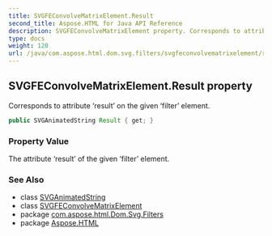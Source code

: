 ```yaml
---
title: SVGFEConvolveMatrixElement.Result
second_title: Aspose.HTML for Java API Reference
description: SVGFEConvolveMatrixElement property. Corresponds to attribute result on the given filter element
type: docs
weight: 120
url: /java/com.aspose.html.dom.svg.filters/svgfeconvolvematrixelement/result/
---
```

## SVGFEConvolveMatrixElement.Result property

Corresponds to attribute ‘result’ on the given ‘filter’ element.

```java
public SVGAnimatedString Result { get; }
```

### Property Value

The attribute ‘result’ of the given ‘filter’ element.

### See Also

* class [SVGAnimatedString](../../../com.aspose.html.dom.svg.datatypes/svganimatedString/)
* class [SVGFEConvolveMatrixElement](../)
* package [com.aspose.html.Dom.Svg.Filters](../../svgfeconvolvematrixelement/)
* package [Aspose.HTML](../../../)
